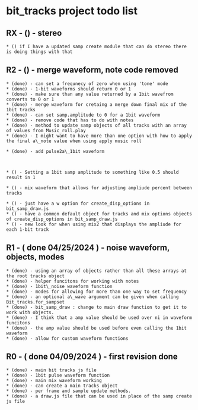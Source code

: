 # bit_tracks project todo list

## RX - () - stereo
    * () if I have a updated samp create module that can do stereo there is doing things with that

## R2 - () - merge waveform, note code removed
    * (done) - can set a frequnecy of zero when using 'tone' mode
    * (done) - 1-bit waveforms should return 0 or 1
    * (done) - make sure than any value returned by a 1bit wavefrom converts to 0 or 1
    * (done) - merge waveform for cretaing a merge down final mix of the 1bit tracks
    * (done) - can set samp.amplitude to 0 for a 1bit waveform
    * (done) - remove code that has to do with notes
    * (done) - method to update samp objects of all tracks with an array of values from Music_roll.play
    * (done) - I might want to have more than one option with how to apply the final a\_note value when using apply music roll
    
    * (done) - add pulse2a\_1bit waveform
    
    
    
    * () - Setting a 1bit samp amplitude to something like 0.5 should result in 1 
    
    * () - mix waveform that allows for adjusting ampliude percent between tracks
    
    * () - just have a w option for create_disp_options in bit_samp_draw.js
    * () - have a common default object for tracks and mix options objects of create_disp_options in bit_samp_draw.js
    * () - new look for when using mix2 that displays the ampliude for each 1-bit track
    

        
## R1 - ( done 04/25/2024 ) - noise waveform, objects, modes
    * (done) - using an array of objects rather than all these arrays at the root tracks object
    * (done) - helper funcitons for working with notes
    * (done) - 1bit\_noise waveform function
    * (done) - modes for allowing for more than one way to set frequency
    * (done) - an optional a\_wave argument can be given when calling Bit_tracks.for_sampset         
    * (done) - bit_samp_draw : change to main draw function to get it to work with objects.     
    * (done) - I think that a amp value should be used over ni in waveform funcitons
    * (done) - the amp value should be used before even calling the 1bit waveform
    * (done) - allow for custom waveform functions

## R0 - ( done 04/09/2024 ) - first revision done
    * (done) - main bit tracks js file
    * (done) - 1bit pulse waveform function
    * (done) - main mix waveform working
    * (done) - can create a main tracks object
    * (done) - per frame and sample update methods.
    * (done) - a draw.js file that can be used in place of the samp create js file

